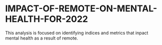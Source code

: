# IMPACT-OF-REMOTE-ON-MENTAL-HEALTH-FOR-2022
This analysis is focused on identifying indices and metrics that inpact mental health as a result of remote. 
